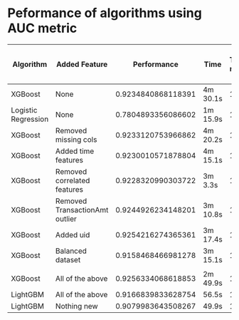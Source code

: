 # Peformance of algorithms using AUC metric

| Algorithm | Added Feature | Performance | Time | Fraud Transaction multiplier in train |
| --------- | ------------- | ----------- | ---- | ------------------------------------- |
| XGBoost | None | 0.9234840868118391 | 4m 30.1s | 1 |
| Logistic Regression | None | 0.7804893356086602 | 1m 15.9s | 1 |
| XGBoost | Removed missing cols | 0.9233120753966862 | 4m 20.2s | 1 |
| XGBoost | Added time features | 0.9230010571878804 | 4m 15.1s | 1 |
| XGBoost | Removed correlated features | 0.9228320990303722 | 3m 3.3s | 1 |
| XGBoost | Removed TransactionAmt outlier | 0.9244926234148201 | 3m 10.8s | 1 |
| XGBoost | Added uid | 0.9254216274365361 | 3m 17.4s | 1 |
| XGBoost | Balanced dataset | 0.9158468466981278 | 3m 15.1s | 10 |
| | | | | |
| XGBoost | All of the above | 0.9256334068618853 | 2m 49.9s | 1 |
| LightGBM | All of the above | 0.9166839833628754 | 56.5s | 1 |
| LightGBM | Nothing new | 0.9079983643508267 | 49.9s | 10 |
